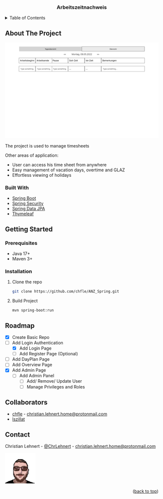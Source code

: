 <div align="center">
<h3 align="center">Arbeitszeitnachweis</h3>
 
</div>


<!-- TABLE OF CONTENTS -->
<details>
  <summary>Table of Contents</summary>
  <ol>
    <li>
      <a href="#about-the-project">About The Project</a>
      <ul>
        <li><a href="#built-with">Built With</a></li>
      </ul>
    </li>
    <li>
      <a href="#getting-started">Getting Started</a>
      <ul>
        <li><a href="#prerequisites">Prerequisites</a></li>
        <li><a href="#installation">Installation</a></li>
      </ul>
    </li>
    <li><a href="#roadmap">Roadmap</a></li>
    <li><a href="#collaborators">Collaborators</a></li>
    <li><a href="#contact">Contact</a></li>
  </ol>
</details>


<!-- ABOUT THE PROJECT -->
## About The Project

<img src="readme/proj_img.png" alt="project image">

The project is used to manage timesheets

Other areas of application:

* User can access his time sheet from anywhere
* Easy management of vacation days, overtime and GLAZ
* Effortless viewing of holidays

### Built With

* [Spring Boot](https://spring.io/projects/spring-boot)
* [Spring Security](https://spring.io/projects/spring-security)
* [Spring Data JPA](https://spring.io/projects/spring-data-jpa)
* [Thymeleaf](https://www.thymeleaf.org/)

<!-- GETTING STARTED -->
## Getting Started

### Prerequisites

* Java 17+
* Maven 3+

### Installation


1. Clone the repo
   ```sh
   git clone https://github.com/chfle/ANZ_Spring.git
   ```
2. Build Project
   ```sh
   mvn spring-boot:run
   ```

<!-- ROADMAP -->
## Roadmap

- [X] Create Basic Repo
- [ ] Add Login Authentication 
  - [X] Add Login Page
  - [ ] Add Register Page (Optional)
- [ ] Add DayPlan Page
- [ ] Add Overview Page
- [X] Add Admin Page
  - [ ] Add Admin Panel
    - [ ] Add/ Remove/ Update User
    - [ ] Manage Privileges and Roles

## Collaborators
<ul>
  <li><a href="https://github.com/chfle">chfle</a> - <a href="mailto:christian.lehnert.home@protonmail.com">christian.lehnert.home@protonmail.com</a></li> 
  <li><a href="https://github.com/lszillat">lszillat</a></li> 
</ul>

<!-- CONTACT -->
## Contact

Christian Lehnert - [@ChrLehnert](https://twitter.com/ChrLehnert) - <a href="mailto:christian.lehnert.home@protonmail.com">christian.lehnert.home@protonmail.com</a>

<img width="100" src="readme/profile_chle.jpg">

<p align="right">(<a href="#top">back to top</a>)</p>